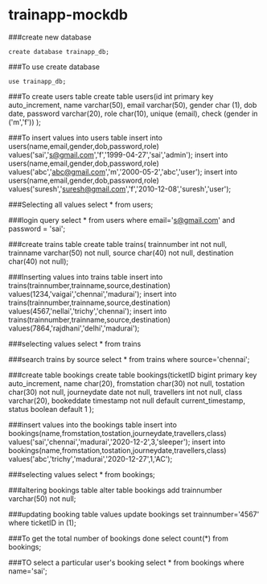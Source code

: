 # trainapp-mockdb
  ###create new database
  
    create database trainapp_db;
    
  ###To use create database
  
    use trainapp_db;
    
  ###To create users table
    create table users(id int primary key auto_increment,
    name varchar(50), 
    email varchar(50),
    gender char (1),
    dob date,
    password varchar(20),
    role char(10),
    unique (email),
    check (gender in ('m','f'))
    );
 
  ###To insert values into users table
     insert into users(name,email,gender,dob,password,role) values('sai','s@gmail.com','f','1999-04-27','sai','admin');
     insert into users(name,email,gender,dob,password,role) values('abc','abc@gmail.com','m','2000-05-2','abc','user');
     insert into users(name,email,gender,dob,password,role) values('suresh','suresh@gmail.com','f','2010-12-08','suresh','user');
     
  ###Selecting all values 
     select * from users;
     
  ###login query
     select * from users where email='s@gmail.com' and password = 'sai';
     
  ###create trains table
     create table trains( trainnumber int not null,
     trainname varchar(50) not null,
     source char(40) not null,
     destination char(40) not null);
     
  ###Inserting values into trains table
     insert into trains(trainnumber,trainname,source,destination) values(1234,'vaigai','chennai','madurai');
     insert into trains(trainnumber,trainname,source,destination) values(4567,'nellai','trichy','chennai');
     insert into trains(trainnumber,trainname,source,destination) values(7864,'rajdhani','delhi','madurai');
     
  ###selecting values
     select * from trains
     
 ###search trains by source
    select * from trains where source='chennai';
    
 ###create table bookings
    create table bookings(ticketID bigint primary key auto_increment,
    name char(20),
    fromstation char(30) not null,
    tostation char(30) not null,
    journeydate date not null,
    travellers int not null,
    class varchar(20),
    bookeddate timestamp not null default current_timestamp,
    status boolean default 1 );
    
 ###insert values into the bookings table
    insert into bookings(name,fromstation,tostation,journeydate,travellers,class) values('sai','chennai','madurai','2020-12-2',3,'sleeper');
    insert into bookings(name,fromstation,tostation,journeydate,travellers,class) values('abc','trichy','madurai','2020-12-27',1,'AC');
    
 ###selecting values
    select * from bookings;
    
 ###altering bookings table
    alter table bookings add trainnumber varchar(50) not null;
    
 ###updating booking table values
    update bookings set trainnumber='4567' where ticketID in (1);
    
 ###To get the total number of bookings done
    select count(*) from bookings;
    
 ###TO select a particular user's booking
    select * from bookings where name='sai';

              
